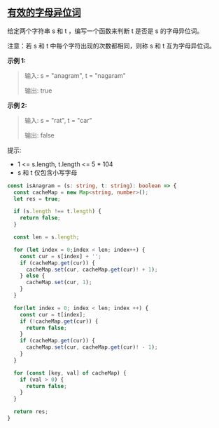 ## [有效的字母异位词](https://leetcode.cn/problems/valid-anagram/description/?envType=study-plan-v2&envId=top-interview-150)

给定两个字符串 s 和 t ，编写一个函数来判断 t 是否是 s 的字母异位词。

注意：若 s 和 t 中每个字符出现的次数都相同，则称 s 和 t 互为字母异位词。

**示例 1:**

> 输入: s = "anagram", t = "nagaram"
>
> 输出: true

**示例 2:**

> 输入: s = "rat", t = "car"
>
> 输出: false

提示:

- 1 <= s.length, t.length <= 5 \* 104
- s 和 t 仅包含小写字母

```typescript
const isAnagram = (s: string, t: string): boolean => {
  const cacheMap = new Map<string, number>();
  let res = true;

  if (s.length !== t.length) {
    return false;
  }

  const len = s.length;

  for (let index = 0;index < len; index++) {
    const cur = s[index] + '';
    if (cacheMap.get(cur)) {
      cacheMap.set(cur, cacheMap.get(cur)! + 1);
    } else {
      cacheMap.set(cur, 1);
    }
  }

  for(let index = 0; index < len; index ++) {
    const cur = t[index];
    if (!cacheMap.get(cur)) {
      return false;
    }
    if (cacheMap.get(cur)) {
      cacheMap.set(cur, cacheMap.get(cur)! - 1);
    }
  }

  for (const [key, val] of cacheMap) {
    if (val > 0) {
      return false;
    }
  }

  return res;
}
```
